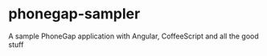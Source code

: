phonegap-sampler
================

A sample PhoneGap application with Angular, CoffeeScript and all the good stuff
